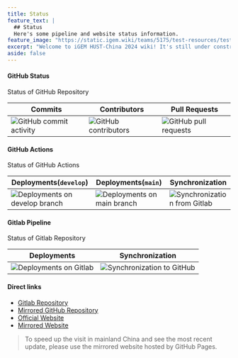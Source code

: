 ```yaml
---
title: Status
feature_text: |
  ## Status
  Here's some pipeline and website status information.
feature_image: "https://static.igem.wiki/teams/5175/test-resources/test-image-1300x400.jpg"
excerpt: "Welcome to iGEM HUST-China 2024 wiki! It's still under construction. Please stay tuned for more information."
aside: false
---
```


#### GitHub Status

<figcaption class="caption table-caption">Status of GitHub Repository</figcaption>

| Commits | Contributors | Pull Requests|
|---------|--------------|--------------|
| ![GitHub commit activity](https://img.shields.io/github/commit-activity/t/Lucas04-nhr/HUST-China_2024) | ![GitHub contributors](https://img.shields.io/github/contributors/Lucas04-nhr/HUST-China_2024) | ![GitHub pull requests](https://img.shields.io/github/issues-pr/Lucas04-nhr/HUST-China_2024) |

#### GitHub Actions

<figcaption class="caption table-caption">Status of GitHub Actions</figcaption>

| Deployments(`develop`) | Deployments(`main`) | Synchronization |
|------------------------|---------------------|-----------------|
| ![Deployments on develop branch](https://img.shields.io/github/actions/workflow/status/Lucas04-nhr/HUST-China_2024/jekyll_gh_pages.yaml?branch=develop) | ![Deployments on main branch](https://img.shields.io/github/actions/workflow/status/Lucas04-nhr/HUST-China_2024/jekyll_gh_pages.yaml?branch=main) | ![Synchronization from Gitlab](https://img.shields.io/github/actions/workflow/status/Lucas04-nhr/HUST-China_2024/sync_from_gitlab.yaml?label=Synchronization) |

#### Gitlab Pipeline

<figcaption class="caption table-caption">Status of Gitlab Repository</figcaption>

| Deployments | Synchronization |
|-------------|-----------------|
| ![Deployments on Gitlab](https://gitlab.igem.org/2024/hust-china/badges/main/pipeline.svg) | ![Synchronization to GitHub](https://img.shields.io/github/actions/workflow/status/Lucas04-nhr/HUST-China_2024/push_to_gitlab.yaml?label=Synchronization) |

#### Direct links

- <a href="https://gitlab.igem.org/2024/hust-china" target="_blank">Gitlab Repository</a>
- <a href="https://github.com/Lucas04-nhr/HUST-China_2024" target="_blank">Mirrored GitHub Repository</a>
- <a href="https://2024.igem.wiki/hust-china" target="_blank">Official Website</a>
- <a href="https://igem.lucas04.xyz/" target="_blank">Mirrored Website</a>

> To speed up the visit in mainland China and see the most recent update, please use the mirrored website hosted by GitHub Pages.
